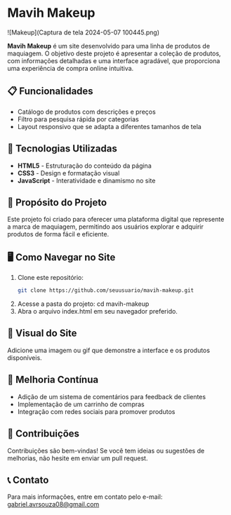 # Mavih Makeup

![Makeup](Captura de tela 2024-05-07 100445.png)

**Mavih Makeup** é um site desenvolvido para uma linha de produtos de maquiagem. O objetivo deste projeto é apresentar a coleção de produtos, com informações detalhadas e uma interface agradável, que proporciona uma experiência de compra online intuitiva.

## 📋 Funcionalidades

- Catálogo de produtos com descrições e preços
- Filtro para pesquisa rápida por categorias
- Layout responsivo que se adapta a diferentes tamanhos de tela

## 🚀 Tecnologias Utilizadas

- **HTML5** - Estruturação do conteúdo da página
- **CSS3** - Design e formatação visual
- **JavaScript** - Interatividade e dinamismo no site

## 🎯 Propósito do Projeto

Este projeto foi criado para oferecer uma plataforma digital que represente a marca de maquiagem, permitindo aos usuários explorar e adquirir produtos de forma fácil e eficiente.

## 🖥️ Como Navegar no Site

1. Clone este repositório:
   ```bash
   git clone https://github.com/seuusuario/mavih-makeup.git
2. Acesse a pasta do projeto:
   cd mavih-makeup
3. Abra o arquivo index.html em seu navegador preferido.

## 📸 Visual do Site

Adicione uma imagem ou gif que demonstre a interface e os produtos disponíveis.

## 🔧 Melhoria Contínua

- Adição de um sistema de comentários para feedback de clientes
- Implementação de um carrinho de compras
- Integração com redes sociais para promover produtos

## 🤝 Contribuições

Contribuições são bem-vindas! Se você tem ideias ou sugestões de melhorias, não hesite em enviar um pull request.

## 📞 Contato

Para mais informações, entre em contato pelo e-mail: [gabriel.avrsouza08@gmail.com](mailto:gabriel.avrsouza08@gmail.com)
